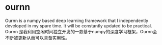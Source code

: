 # ournn
Ournn is a numpy based deep learning framework that I independently developed in my spare time. It will be constantly updated to be practical.
Ournn 是我利用空闲时间独立开发的一款基于numpy的深度学习框架，Ournn会不断被更新从而可以具备实用性。
